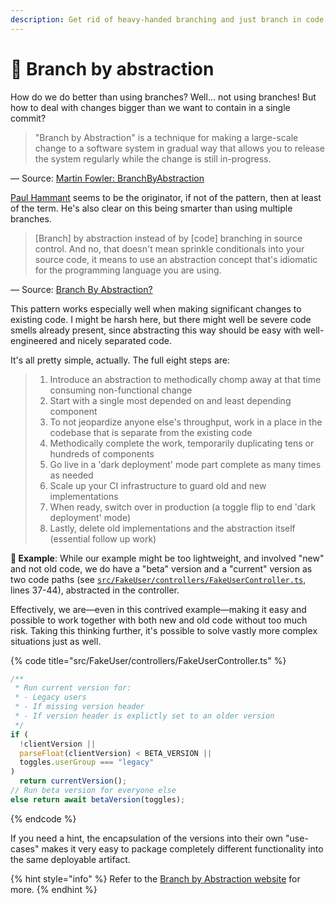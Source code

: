 ```yaml
---
description: Get rid of heavy-handed branching and just branch in code instead.
---
```


# 🧬 Branch by abstraction

How do we do better than using branches? Well... not using branches! But how to deal with changes bigger than we want to contain in a single commit?

> "Branch by Abstraction" is a technique for making a large-scale change to a software system in gradual way that allows you to release the system regularly while the change is still in-progress.

— Source: [Martin Fowler: BranchByAbstraction](https://martinfowler.com/bliki/BranchByAbstraction.html)

[Paul Hammant](https://paulhammant.com) seems to be the originator, if not of the pattern, then at least of the term. He's also clear on this being smarter than using multiple branches.

> \[Branch] by abstraction instead of by \[code] branching in source control. And no, that doesn't mean sprinkle conditionals into your source code, it means to use an abstraction concept that's idiomatic for the programming language you are using.

— Source: [Branch By Abstraction?](https://www.branchbyabstraction.com)

This pattern works especially well when making significant changes to existing code. I might be harsh here, but there might well be severe code smells already present, since abstracting this way should be easy with well-engineered and nicely separated code.

It's all pretty simple, actually. The full eight steps are:

> 1. Introduce an abstraction to methodically chomp away at that time consuming non-functional change
> 2. Start with a single most depended on and least depending component
> 3. To not jeopardize anyone else's throughput, work in a place in the codebase that is separate from the existing code
> 4. Methodically complete the work, temporarily duplicating tens or hundreds of components
> 5. Go live in a 'dark deployment' mode part complete as many times as needed
> 6. Scale up your CI infrastructure to guard old and new implementations
> 7. When ready, switch over in production (a toggle flip to end 'dark deployment' mode)
> 8. Lastly, delete old implementations and the abstraction itself (essential follow up work)

**🎯 Example**: While our example might be too lightweight, and involved "new" and not old code, we do have a "beta" version and a "current" version as two code paths (see [`src/FakeUser/controllers/FakeUserController.ts`](https://github.com/mikaelvesavuori/better-apis-workshop/blob/main/src/FakeUser/controllers/FakeUserController.ts), lines 37-44), abstracted in the controller.

Effectively, we are—even in this contrived example—making it easy and possible to work together with both new and old code without too much risk. Taking this thinking further, it's possible to solve vastly more complex situations just as well.

{% code title="src/FakeUser/controllers/FakeUserController.ts" %}
```typescript
/**
 * Run current version for:
 * - Legacy users
 * - If missing version header
 * - If version header is explictly set to an older version
 */
if (
  !clientVersion ||
  parseFloat(clientVersion) < BETA_VERSION ||
  toggles.userGroup === "legacy"
)
  return currentVersion();
// Run beta version for everyone else
else return await betaVersion(toggles);
```
{% endcode %}

If you need a hint, the encapsulation of the versions into their own "use-cases" makes it very easy to package completely different functionality into the same deployable artifact.

{% hint style="info" %}
Refer to the [Branch by Abstraction website](https://www.branchbyabstraction.com) for more.
{% endhint %}
